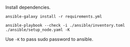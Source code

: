 Install dependencies.

```
ansible-galaxy install -r requirements.yml
```

```
ansible-playbook --check -i ./ansible/inventory.toml ./ansible/setup_node.yaml -K
```

Use `-K` to pass sudo password to ansible.